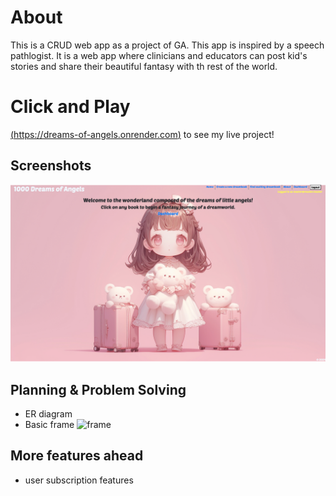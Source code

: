 # About
This is a CRUD web app as a project of GA. This app is inspired by a speech pathlogist. It is a web app where clinicians and educators can post kid's stories and share their beautiful fantasy with th rest of the world.

# Click and Play
[(https://dreams-of-angels.onrender.com)](#) to see my live project!

## Screenshots
![screenshot 1](screenshot.png)


## Planning & Problem Solving
- ER diagram
- Basic frame
![frame](wireframe.jpg)

## More features ahead
- user subscription features
